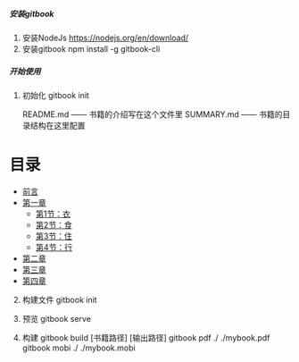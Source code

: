 ##### 安装gitbook
1. 安装NodeJs
    https://nodejs.org/en/download/
2. 安装gitbook
    npm install -g gitbook-cli

##### 开始使用
1. 初始化
    gitbook init

    README.md —— 书籍的介绍写在这个文件里
    SUMMARY.md —— 书籍的目录结构在这里配置

# 目录

* [前言](README.md)
* [第一章](Chapter1/README.md)
  * [第1节：衣](Chapter1/衣.md)
  * [第2节：食](Chapter1/食.md)
  * [第3节：住](Chapter1/住.md)
  * [第4节：行](Chapter1/行.md)
* [第二章](Chapter2/README.md)
* [第三章](Chapter3/README.md)
* [第四章](Chapter4/README.md)

2. 构建文件
    gitbook init

3. 预览
    gitbook serve

4. 构建
    gitbook build [书籍路径] [输出路径]
    gitbook pdf ./ ./mybook.pdf
    gitbook mobi ./ ./mybook.mobi